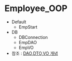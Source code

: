 # Employee_OOP

- Default
  - EmpStart
- DB
  - DBConnection
  - EmpDAO
  - EmpVO
- 참조 : [DAO,DTO,VO 개념](https://m.blog.naver.com/cjhol2107/221757079506)